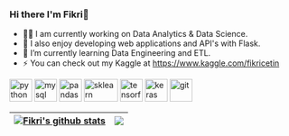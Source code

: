 ### Hi there I'm Fikri👋

- 👩‍💻 I am currently working on Data Analytics & Data Science.
- 🌱 I also enjoy developing web applications and API's with Flask.
- 👯 I’m currently learning Data Engineering and ETL.
- ⚡ You can check out my Kaggle at https://www.kaggle.com/fikricetin

<p align="left"> 
  <img src="https://upload.wikimedia.org/wikipedia/commons/thumb/c/c3/Python-logo-notext.svg/1869px-Python-logo-notext.svg.png" alt="python" width="40" height="40"/>
  <img src="https://www.vectorlogo.zone/logos/mysql/mysql-official.svg" alt='mysql' width="40" height="40">
  <img src="https://seeklogo.com/images/P/pandas-logo-776F6D45BB-seeklogo.com.png" alt='pandas' width="40" height="40">
  <img src="https://upload.wikimedia.org/wikipedia/commons/thumb/0/05/Scikit_learn_logo_small.svg/2560px-Scikit_learn_logo_small.svg.png" alt='sklearn' width="60" height="40">
  <img src="https://www.vectorlogo.zone/logos/tensorflow/tensorflow-icon.svg" alt="tensorflow" width="40" height="40"/>
   <img src="https://upload.wikimedia.org/wikipedia/commons/a/ae/Keras_logo.svg" alt="keras" width="40" height="40"/>
    <img src="https://icongr.am/devicon/git-original.svg?size=128&color=currentColor" alt="git" width="40" height="40"/> 
</p>

| <a href="https://github.com/anuraghazra/github-readme-stats"><img align="center" src="https://github-readme-stats.vercel.app/api?username=cetinfikri07&show_icons=true&include_all_commits=true&theme=radical&hide_border=true" alt="Fikri's github stats" /></a> | <a href="https://github.com/anuraghazra/github-readme-stats"><img align="center" src="https://github-readme-stats.vercel.app/api/top-langs/?username=cetinfikri07&layout=compact&theme=radical&hide_border=true" /></a> |
| ------------- | ------------- |

<!--
[![Top Langs](https://github-readme-stats.vercel.app/api/top-langs/?username=cetinfikri07&size_weight=0.5&count_weight=0.5&theme=radical)](https://github.com/anuraghazra/github-readme-stats)
![Fikri's GitHub stats](https://github-readme-stats.vercel.app/api?username=cetinfikri07&show_icons=true&theme=radical)

-->

